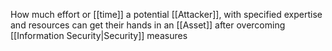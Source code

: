 How much effort or [[time]] a potential [[Attacker]], with specified expertise and resources can get their hands in an [[Asset]] after overcoming [[Information Security|Security]] measures
